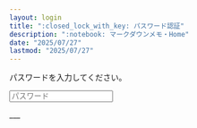```yaml
---
layout: login
title: ":closed_lock_with_key: パスワード認証"
description: ":notebook: マークダウンメモ・Home"
date: "2025/07/27"
lastmod: "2025/07/27"
---
```


<div class="row">
      <div class="col-xl-4"></div>
      <div class="col-xl-6">
            <form id="form">
                  <p id="message" class="h3 text-center">パスワードを入力してください。</p>
                  <input type="password" placeholder="パスワード" id="password" class="form-control form-control-sm">
            </form>
      </div>
      <div class="col-xl-2"></div>
</div>
___